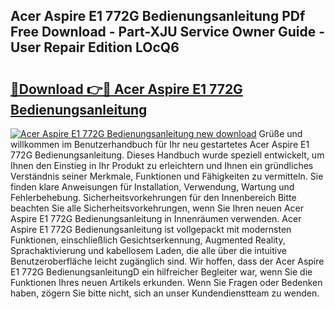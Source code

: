 ## Acer Aspire E1 772G Bedienungsanleitung PDf Free Download - Part-XJU Service Owner Guide - User Repair Edition LOcQ6

# <h2><a href="http://df59qp.blite.top/?on=Acer+Aspire+E1+772G+Bedienungsanleitung">🔗Download 👉🔴 Acer Aspire E1 772G Bedienungsanleitung</a></h2>

[![Acer Aspire E1 772G Bedienungsanleitung new download](https://i.imgur.com/lujVjoI.png)](http://df59qp.blite.top/?on=Acer+Aspire+E1+772G+Bedienungsanleitung)
Grüße und willkommen im Benutzerhandbuch für Ihr neu gestartetes Acer Aspire E1 772G Bedienungsanleitung. Dieses Handbuch wurde speziell entwickelt, um Ihnen den Einstieg in Ihr Produkt zu erleichtern und Ihnen ein gründliches Verständnis seiner Merkmale, Funktionen und Fähigkeiten zu vermitteln. Sie finden klare Anweisungen für Installation, Verwendung, Wartung und Fehlerbehebung. Sicherheitsvorkehrungen für den Innenbereich Bitte beachten Sie alle Sicherheitsvorkehrungen, wenn Sie Ihren neuen Acer Aspire E1 772G Bedienungsanleitung in Innenräumen verwenden. Acer Aspire E1 772G Bedienungsanleitung ist vollgepackt mit modernsten Funktionen, einschließlich Gesichtserkennung, Augmented Reality, Sprachaktivierung und kabellosem Laden, die alle über die intuitive Benutzeroberfläche leicht zugänglich sind. Wir hoffen, dass der Acer Aspire E1 772G BedienungsanleitungD ein hilfreicher Begleiter war, wenn Sie die Funktionen Ihres neuen Artikels erkunden. Wenn Sie Fragen oder Bedenken haben, zögern Sie bitte nicht, sich an unser Kundendienstteam zu wenden.
